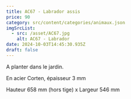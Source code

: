 ```yaml
---
title: AC67 - Labrador assis
price: 90
category: src/content/categories/animaux.json
imgSrcList:
  - src: /asset/AC67.jpg
    alt: AC67 - Labrador
date: 2024-10-03T14:45:30.935Z
draft: false
---
```


A planter dans le jardin. 

En acier Corten, épaisseur 3 mm

Hauteur 658 mm (hors tige) x Largeur 546 mm
